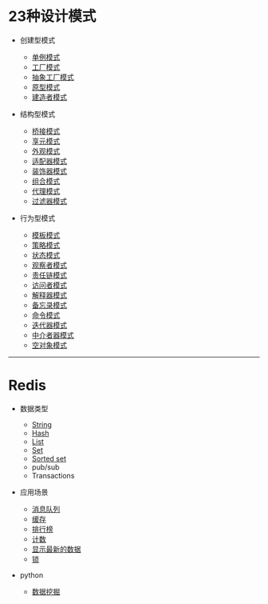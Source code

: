 # 23种设计模式
* 创建型模式

    - [单例模式](https://github.com/bluesaka/code/blob/master/patterns/singleton/test.php)
    - [工厂模式](https://github.com/bluesaka/code/blob/master/patterns/factory/test.php)
    - [抽象工厂模式](https://github.com/bluesaka/code/blob/master/patterns/factoryAbstract/test.php)
    - [原型模式](https://github.com/bluesaka/code/blob/master/patterns/prototype/test.php)
    - [建造者模式](https://github.com/bluesaka/code/blob/master/patterns/builder/test.php)

* 结构型模式

    - [桥接模式](https://github.com/bluesaka/code/blob/master/patterns/bridge/test.php)
    - [享元模式](https://github.com/bluesaka/code/blob/master/patterns/flyweight/test.php)
    - [外观模式](https://github.com/bluesaka/code/blob/master/patterns/facade/test.php)
    - [适配器模式](https://github.com/bluesaka/code/blob/master/patterns/adapter/test.php)
    - [装饰器模式](https://github.com/bluesaka/code/blob/master/patterns/decorator/test.php)
    - [组合模式](https://github.com/bluesaka/code/blob/master/patterns/composite/test.php)
    - [代理模式](https://github.com/bluesaka/code/blob/master/patterns/proxy/test.php)
    - [过滤器模式](https://github.com/bluesaka/code/blob/master/patterns/filter/test.php)

* 行为型模式

    - [模板模式](https://github.com/bluesaka/code/blob/master/patterns/template/test.php)
    - [策略模式](https://github.com/bluesaka/code/blob/master/patterns/strategy/test.php)
    - [状态模式](https://github.com/bluesaka/code/blob/master/patterns/state/test.php)
    - [观察者模式](https://github.com/bluesaka/code/blob/master/patterns/observer/test.php)
    - [责任链模式](https://github.com/bluesaka/code/blob/master/patterns/chain/test.php)
    - [访问者模式](https://github.com/bluesaka/code/blob/master/patterns/visitor/test.php)
    - [解释器模式](https://github.com/bluesaka/code/blob/master/patterns/interpreter/test.php)
    - [备忘录模式](https://github.com/bluesaka/code/blob/master/patterns/memo/test.php)
    - [命令模式](https://github.com/bluesaka/code/blob/master/patterns/command/test.php)
    - [迭代器模式](https://github.com/bluesaka/code/blob/master/patterns/iterator/test.php)
    - [中介者器模式](https://github.com/bluesaka/code/blob/master/patterns/mediator/test.php)
    - [空对象模式](https://github.com/bluesaka/code/blob/master/patterns/nullObject/test.php)

--------------------------------

# Redis

* 数据类型

    - [String](https://github.com/bluesaka/code/blob/master/redis/cache/String.php)
    - [Hash](https://github.com/bluesaka/code/blob/master/redis/cache/Hash.php)
    - [List](https://github.com/bluesaka/code/blob/master/redis/cache/List.php)
    - [Set](https://github.com/bluesaka/code/blob/master/redis/cache/Set.php)
    - [Sorted set](https://github.com/bluesaka/code/blob/master/redis/cache/zSet.php)
    - pub/sub
    - Transactions

* 应用场景

    - [消息队列](https://github.com/bluesaka/code/blob/master/redis/queue/test.php)
    - [缓存](https://github.com/bluesaka/code/blob/master/redis/cache)
    - [排行榜](https://github.com/bluesaka/code/blob/master/redis/top/test.php)
    - [计数](https://github.com/bluesaka/code/blob/master/redis/counter/test.php)
    - [显示最新的数据](https://github.com/bluesaka/code/blob/master/redis/latest/test.php)
    - [锁](https://github.com/bluesaka/code/blob/master/redis/lock/curl.php)

* python

    - [数据挖掘](https://github.com/bluesaka/code/blob/master/python/data.md)